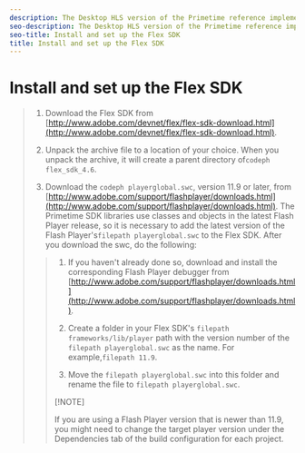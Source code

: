 ```yaml
---
description: The Desktop HLS version of the Primetime reference implementation requires Adobe Flex SDK 4.6.0.
seo-description: The Desktop HLS version of the Primetime reference implementation requires Adobe Flex SDK 4.6.0.
seo-title: Install and set up the Flex SDK
title: Install and set up the Flex SDK
---
```


# Install and set up the Flex SDK

>1. Download the Flex SDK from [http://www.adobe.com/devnet/flex/flex-sdk-download.html](http://www.adobe.com/devnet/flex/flex-sdk-download.html).
>   
>1. Unpack the archive file to a location of your choice.
>   When you unpack the archive, it will create a parent directory of`codeph flex_sdk_4.6`.
>   
>1. Download the `codeph playerglobal.swc`, version 11.9 or later, from [http://www.adobe.com/support/flashplayer/downloads.html](http://www.adobe.com/support/flashplayer/downloads.html).
>   The Primetime SDK libraries use classes and objects in the latest Flash Player release, so it is necessary to add the latest version of the Flash Player's`filepath playerglobal.swc` to the Flex SDK. After you download the swc, do the following:
>   >1. If you haven't already done so, download and install the corresponding Flash Player debugger from [http://www.adobe.com/support/flashplayer/downloads.html](http://www.adobe.com/support/flashplayer/downloads.html).
>   >   
>   >1. Create a folder in your Flex SDK's `filepath frameworks/lib/player` path with the version number of the `filepath playerglobal.swc` as the name.
>   >   For example,`filepath 11.9`.
>   >   
>   >1. Move the `filepath playerglobal.swc` into this folder and rename the file to `filepath playerglobal.swc`.
>   >   
>   >   
>   >[!NOTE]
>   >
>   >If you are using a Flash Player version that is newer than 11.9, you might need to change the target player version under the Dependencies tab of the build configuration for each project.
>   
>   
>   
